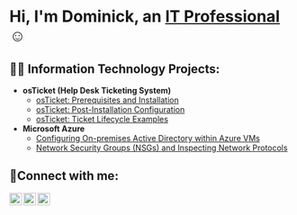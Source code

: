 <h1>Hi, I'm Dominick, an <a href="https://linkedin.com/in/Josh">IT Professional</a>☺</h1>

<h2>👨‍💻 Information Technology Projects:</h2>

- <b>osTicket (Help Desk Ticketing System)</b>
  - [osTicket: Prerequisites and Installation](https://github.com/dominickadiaz/osticket-prereqs)
  - [osTicket: Post-Installation Configuration](https://github.com/dominickadiaz/post-install-config)
  - [osTicket: Ticket Lifecycle Examples](https://github.com/dominickadiaz/ticket-lifecycle)
- <b>Microsoft Azure</b>
  - [Configuring On-premises Active Directory within Azure VMs](https://github.com/dominickadiaz/configure-ad)
  - [Network Security Groups (NSGs) and Inspecting Network Protocols](https://github.com/dominickadiaz/azure-network-protocols)

<h2>🤳Connect with me:</h2>

[<img align="left" alt="Josh | Twitter" width="22px" src="https://cdn.jsdelivr.net/npm/simple-icons@v3/icons/twitter.svg" />][twitter]
[<img align="left" alt="Josh | LinkedIn" width="22px" src="https://cdn.jsdelivr.net/npm/simple-icons@v3/icons/linkedin.svg" />][linkedin]
[<img align="left" alt="Josh | Instagram" width="22px" src="https://cdn.jsdelivr.net/npm/simple-icons@v3/icons/instagram.svg" />][instagram]

[twitter]: https://twitter.com/Josh
[instagram]: https://www.instagram.com/Josh
[linkedin]: https://linkedin.com/in/Josh
